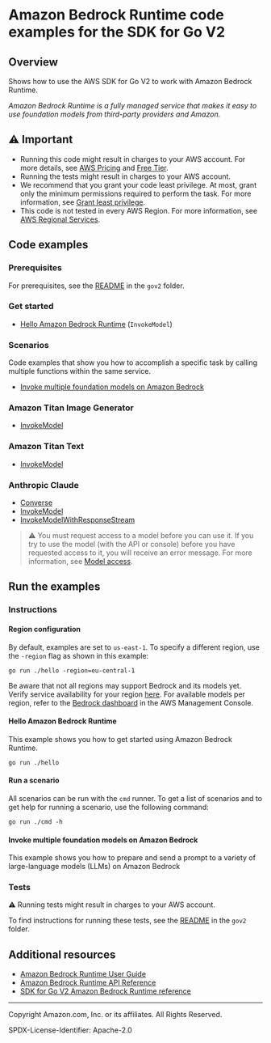 # Amazon Bedrock Runtime code examples for the SDK for Go V2

## Overview

Shows how to use the AWS SDK for Go V2 to work with Amazon Bedrock Runtime.

<!--custom.overview.start-->
<!--custom.overview.end-->

_Amazon Bedrock Runtime is a fully managed service that makes it easy to use foundation models from third-party providers and Amazon._

## ⚠ Important

* Running this code might result in charges to your AWS account. For more details, see [AWS Pricing](https://aws.amazon.com/pricing/) and [Free Tier](https://aws.amazon.com/free/).
* Running the tests might result in charges to your AWS account.
* We recommend that you grant your code least privilege. At most, grant only the minimum permissions required to perform the task. For more information, see [Grant least privilege](https://docs.aws.amazon.com/IAM/latest/UserGuide/best-practices.html#grant-least-privilege).
* This code is not tested in every AWS Region. For more information, see [AWS Regional Services](https://aws.amazon.com/about-aws/global-infrastructure/regional-product-services).

<!--custom.important.start-->
<!--custom.important.end-->

## Code examples

### Prerequisites

For prerequisites, see the [README](../README.md#Prerequisites) in the `gov2` folder.


<!--custom.prerequisites.start-->
<!--custom.prerequisites.end-->

### Get started

- [Hello Amazon Bedrock Runtime](hello/hello.go#L4) (`InvokeModel`)

### Scenarios

Code examples that show you how to accomplish a specific task by calling multiple
functions within the same service.

- [Invoke multiple foundation models on Amazon Bedrock](scenarios/scenario_invoke_models.go)

### Amazon Titan Image Generator

- [InvokeModel](actions/invoke_model.go#L7)

### Amazon Titan Text

- [InvokeModel](actions/invoke_model.go#L7)

### Anthropic Claude

- [Converse](actions/converse.go#L7)
- [InvokeModel](actions/invoke_model.go#L7)
- [InvokeModelWithResponseStream](actions/invoke_model_with_response_stream.go#L30)


<!--custom.examples.start-->
> ⚠ You must request access to a model before you can use it. If you try to use the model (with the API or console) before you have requested access to it, you will receive an error message. For more information, see [Model access](https://docs.aws.amazon.com/bedrock/latest/userguide/model-access.html).
<!--custom.examples.end-->

## Run the examples

### Instructions


<!--custom.instructions.start-->
#### Region configuration
By default, examples are set to `us-east-1`. To specify a different region, use the `-region` flag as shown in this example:

```
go run ./hello -region=eu-central-1
```

Be aware that not all regions may support Bedrock and its models yet. Verify service availability for your region [here](https://aws.amazon.com/about-aws/global-infrastructure/regional-product-services/). For available models per region, refer to the [Bedrock dashboard](https://console.aws.amazon.com/bedrock) in the AWS Management Console.
<!--custom.instructions.end-->

#### Hello Amazon Bedrock Runtime

This example shows you how to get started using Amazon Bedrock Runtime.

```
go run ./hello
```

#### Run a scenario

All scenarios can be run with the `cmd` runner. To get a list of scenarios
and to get help for running a scenario, use the following command:

```
go run ./cmd -h
```

#### Invoke multiple foundation models on Amazon Bedrock

This example shows you how to prepare and send a prompt to a variety of large-language models (LLMs) on Amazon Bedrock


<!--custom.scenario_prereqs.bedrock-runtime_Scenario_InvokeModels.start-->
<!--custom.scenario_prereqs.bedrock-runtime_Scenario_InvokeModels.end-->


<!--custom.scenarios.bedrock-runtime_Scenario_InvokeModels.start-->
<!--custom.scenarios.bedrock-runtime_Scenario_InvokeModels.end-->

### Tests

⚠ Running tests might result in charges to your AWS account.


To find instructions for running these tests, see the [README](../README.md#Tests)
in the `gov2` folder.



<!--custom.tests.start-->
<!--custom.tests.end-->

## Additional resources

- [Amazon Bedrock Runtime User Guide](https://docs.aws.amazon.com/bedrock/latest/userguide/what-is-bedrock.html)
- [Amazon Bedrock Runtime API Reference](https://docs.aws.amazon.com/bedrock/latest/APIReference/welcome.html)
- [SDK for Go V2 Amazon Bedrock Runtime reference](https://pkg.go.dev/github.com/aws/aws-sdk-go-v2/service/bedrock-runtime)

<!--custom.resources.start-->
<!--custom.resources.end-->

---

Copyright Amazon.com, Inc. or its affiliates. All Rights Reserved.

SPDX-License-Identifier: Apache-2.0
